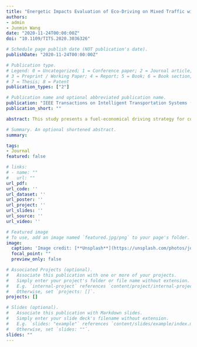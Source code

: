 ```yaml
---
title: "Energetic Impacts Evaluation of Eco-Driving on Mixed Traffic with Driver Behavioral Diversity"
authors:
- admin
- Junmin Wang
date: "2020-11-24T00:00:00Z"
doi: "10.1109/TITS.2020.3036326"

# Schedule page publish date (NOT publication's date).
publishDate: "2020-11-24T00:00:00Z"

# Publication type.
# Legend: 0 = Uncategorized; 1 = Conference paper; 2 = Journal article;
# 3 = Preprint / Working Paper; 4 = Report; 5 = Book; 6 = Book section;
# 7 = Thesis; 8 = Patent
publication_types: ["2"]

# Publication name and optional abbreviated publication name.
publication: "IEEE Transactions on Intelligent Transportation Systems (Early Access)"
publication_short: ""

abstract: This study presents a fuel-economical driving strategy for connected and automated vehicles (CAVs) and investigates its impacts on human-driven platoon’s fuel efficiency, considering driver behavioral diversity. In mixed traffic where a limited number of CAVs and many human-driven vehicles share the road, the Eco-Driving strategy of CAVs, accomplished through vehicle connectivity and longitudinal dynamics control, can significantly reduce fuel consumption of CAVs, particularly during transient traffic conditions, by avoiding unnecessary braking and acceleration maneuvers which lead to excessive fuel consumption. This is implemented and validated by a vehicle longitudinal dynamic control design with an instantaneous power-based fuel rate estimation model. Moreover, such an Eco-Driving strategy will also help most of the following human-driven vehicles to improve fuel performance despite a highly diverse and uncertain driving characteristics spectrum. The car-following behaviors of a human-driven platoon are described by a microscopic traffic model with dedicated representations of the individual drivers’ preferences. A comprehensive statistical investigation shows the fuel-saving benefits for a human-driven platoon by adopting the proposed Eco-Driving strategy for CAVs. Some special cases are discussed, as well. The results collectively demonstrate the positive impacts of CAVs, even with a low penetration rate, could potentially have on the energy efficiency of the transportation sector within the foreseeable future.

# Summary. An optional shortened abstract.
summary:

tags:
- Journal
featured: false

# links:
# - name: ""
#   url: ""
url_pdf:
url_code: ''
url_dataset: ''
url_poster: ''
url_project: ''
url_slides: ''
url_source: ''
url_video: ''

# Featured image
# To use, add an image named `featured.jpg/png` to your page's folder.
image:
  caption: 'Image credit: [**Unsplash**](https://unsplash.com/photos/jdD8gXaTZsc)'
  focal_point: ""
  preview_only: false

# Associated Projects (optional).
#   Associate this publication with one or more of your projects.
#   Simply enter your project's folder or file name without extension.
#   E.g. `internal-project` references `content/project/internal-project/index.md`.
#   Otherwise, set `projects: []`.
projects: []

# Slides (optional).
#   Associate this publication with Markdown slides.
#   Simply enter your slide deck's filename without extension.
#   E.g. `slides: "example"` references `content/slides/example/index.md`.
#   Otherwise, set `slides: ""`.
slides: ""
---
```

